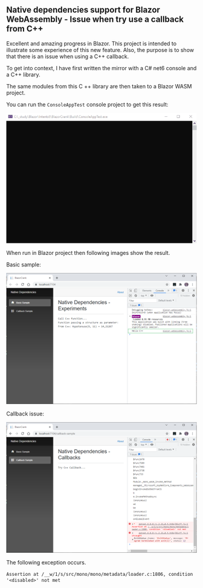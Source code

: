 ## Native dependencies support for Blazor WebAssembly - Issue when try use a callback from C++

Excellent and amazing progress in Blazor. This project is intended to illustrate some experience of this new feature. Also, the purpose is to show that there is an issue when using a C++ callback. 

To get into context, I have first written the mirror with a C# net6 console and a C++ library. 
 
The same modules from this C ++ library are then taken to a Blazor WASM project.
 
You can run the ```ConsoleAppTest``` console project to get this result:

![Console Test](https://github.com/harveytriana/BlazorCrank/blob/master/Images/cs-cpp-console.gif)
 
When run in Blazor project then following images show the result.

Basic sample:

![Basic Sample](https://github.com/harveytriana/BlazorCrank/blob/master/Images/bz-cpp-1.png)

Callback issue:

![Callback Sample](https://github.com/harveytriana/BlazorCrank/blob/master/Images/bz-cpp-2.png)

The following exception occurs.
 
```
Assertion at /__w/1/s/src/mono/mono/metadata/loader.c:1806, condition '<disabled>' not met
```

